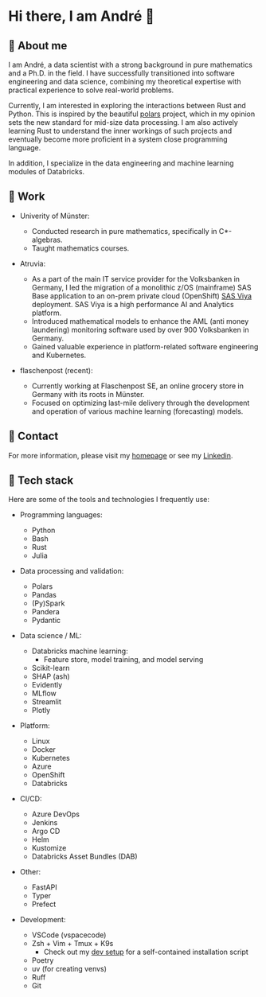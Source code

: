 

# Hi there, I am André 👋


## 👤 About me


I am André, a data scientist with a strong background in pure mathematics and a Ph.D. in the field. I have successfully transitioned into software engineering and data science, combining my theoretical expertise with practical experience to solve real-world problems.


Currently, I am interested in exploring the interactions between Rust and Python. This is inspired by the beautiful [polars](https://pola.rs/) project, which in my opinion sets the new standard for mid-size data processing. I am also actively learning Rust to understand the inner workings of such projects and eventually become more proficient in a system close programming language.


In addition, I specialize in the data engineering and machine learning modules of Databricks.


## 🏢 Work


- Univerity of Münster:
    - Conducted research in pure mathematics, specifically in C*-algebras.
    - Taught mathematics courses.

- Atruvia:
    - As a part of the main IT service provider for the Volksbanken in Germany, I led the migration of a monolithic z/OS (mainframe) SAS Base application to an on-prem private cloud (OpenShift) [SAS Viya](https://www.sas.com/de_de/software/viya.html) deployment. SAS Viya is a high performance AI and Analytics platform.
    - Introduced mathematical models to enhance the AML (anti money laundering) monitoring software used by over 900 Volksbanken in Germany.
    - Gained valuable experience in platform-related software engineering and Kubernetes.

- flaschenpost (recent):
    - Currently working at Flaschenpost SE, an online grocery store in Germany with its roots in Münster.
    - Focused on optimizing last-mile delivery through the development and operation of various machine learning (forecasting) models.

## 📮 Contact


For more information, please visit my [homepage](https://schemaitat.de) or see my [Linkedin](https://www.linkedin.com/in/schemaitat/).


## 📝 Tech stack


Here are some of the tools and technologies I frequently use:


- Programming languages:
    - Python
    - Bash
    - Rust
    - Julia

- Data processing and validation:
    - Polars
    - Pandas
    - (Py)Spark
    - Pandera
    - Pydantic

- Data science / ML:
    - Databricks machine learning:
        - Feature store, model training, and model serving
    - Scikit-learn
    - SHAP (ash)
    - Evidently
    - MLflow
    - Streamlit
    - Plotly

- Platform:
    - Linux
    - Docker
    - Kubernetes
    - Azure
    - OpenShift
    - Databricks

- CI/CD:
    - Azure DevOps
    - Jenkins
    - Argo CD
    - Helm
    - Kustomize
    - Databricks Asset Bundles (DAB)

- Other:
    - FastAPI
    - Typer
    - Prefect

- Development:
    - VSCode (vspacecode)
    - Zsh + Vim + Tmux + K9s
        - Check out my [dev setup](https://github.com/schemaitat/vscode-dev-container) for a self-contained installation script
    - Poetry
    - uv (for creating venvs)
    - Ruff
    - Git
